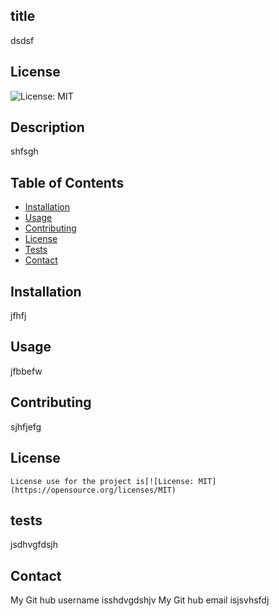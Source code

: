 ## title 
  dsdsf
  ## License
   ![License: MIT](https://img.shields.io/badge/License-MIT-yellow.svg)
  ## Description
  shfsgh
  ## Table of Contents
  - [Installation](#installation)
  - [Usage](#usage)
  - [Contributing](#contributing)
  - [License](#license)
  - [Tests](#tests)
  - [Contact](#contact)
  ## Installation
  jfhfj
  ## Usage
   jfbbefw
  ## Contributing
  sjhfjefg
  ## License
    License use for the project is[![License: MIT](https://opensource.org/licenses/MIT)
  ## tests
   jsdhvgfdsjh
  ## Contact
   My Git hub username isshdvgdshjv
   My Git hub email isjsvhsfdj
 